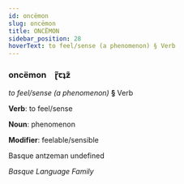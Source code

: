 ```yaml
---
id: oncëmon
slug: oncëmon
title: ONCËMON
sidebar_position: 28
hoverText: to feel/sense (a phenomenon) § Verb
---
```


### oncëmon&emsp;<span kind="abugida">ɽ̃ꞇʇƶ̃</span>

*to feel/sense (a phenomenon)* **§** Verb

**Verb**: to feel/sense

**Noun**: phenomenon

**Modifier**: feelable/sensible

Basque antzeman undefined

*Basque Language Family*
